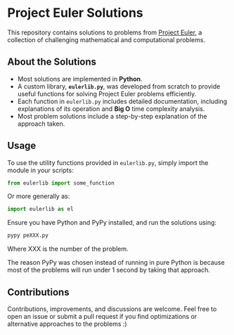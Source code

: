 # Project Euler Solutions

This repository contains solutions to problems from [Project Euler](https://projecteuler.net/), a collection of challenging mathematical and computational problems.

## About the Solutions
- Most solutions are implemented in **Python**.
- A custom library, **`eulerlib.py`**, was developed from scratch to provide useful functions for solving Project Euler problems efficiently.
- Each function in `eulerlib.py` includes detailed documentation, including explanations of its operation and **Big O** time complexity analysis.
- Most problem solutions include a step-by-step explanation of the approach taken.

## Usage
To use the utility functions provided in `eulerlib.py`, simply import the module in your scripts:

```python
from eulerlib import some_function
```

Or more generally as: 

```python
import eulerlib as el
```

Ensure you have Python and PyPy installed, and run the solutions using:
```bash
pypy peXXX.py
```
Where XXX is the number of the problem.

The reason PyPy was chosen instead of running in pure Python is because most of the problems will run under 1 second by taking that approach.

## Contributions

Contributions, improvements, and discussions are welcome. Feel free to open an issue or submit a pull request if you find optimizations or alternative approaches to the problems :)
